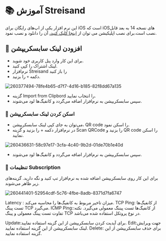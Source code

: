 # 📚 آموزش Streisand
این نرم افزار یکی از اپ‌های رایگان برای iOS است که iOSهای نسخه 14 به بعد قابل نصب است.برای نصب اپلیکیشن می توان از [اینجا کلیک کنید،](https://apps.apple.com/us/app/streisand/id6450534064) آن را دانلود و نصب نمود.

## 📗 افزودن لینک سابسکریپشن
- برای این کار وارد پنل کاربری خود شوید.
- لینک اشتراک را کپی کنید.
- نرم‌افزار Streisand را باز کنید
- دکمه `+` را بزنید.

  
![260377494-78fe4b65-d7f7-4d16-b185-82f8dd67a135](https://github.com/Arma-Git/net-intro/assets/167113566/f282e14d-a9a4-4ec8-b18e-f230ce38a9cd)


- گزینه Import from Clipbord را انتخاب نمایید.
- سپس سابسکریپشن به نرم‌افزار اضافه می‌گردد و کانفیگ‌ها لود می‌شوند.

### 📘 اسکن کردن لینک سابسکریپشن
-  می‌توان به جای کپی لینک سابسکریپشن، QR code را اسکن نمود.
-  در نرم‌افزار دکمه + را بزنید و گزینه Scan QRCode را بزنید و QR code را اسکن نمایید.

![260436631-58c97e17-3cfa-4c40-9b2d-01de70b1e40d](https://github.com/Arma-Git/net-intro/assets/167113566/302661fc-d3bf-4955-a0c3-2ea89cc12aea)

- سپس سابسکریپشن به نرم‌افزار اضافه می‌گردد و کانفیگ‌ها لود می‌شوند.


### 📘 تنظیمات Subscription
برای این کار روی سابسکریپشن اضافه شده به نرم‌افزار تپ کنید و نگه دارید. گزینه‌های زیر ظاهر می‌شوند.

![260441401-52954cdf-5c76-4fbe-8adb-8371d7fa6747](https://github.com/Arma-Git/net-intro/assets/167113566/e0630b78-0e0f-44a3-acd6-3fc445046bb3)

Latency : میزان تاخیر مربوط به کانفیگ‌ها را محاسبه می‌کند.
TCP Ping: از کانفیگ‌ها تست پینگ TCP می‌گیرد.
ICMP Ping:از کانفیگ‌ها تست پیننگ معمولی می‌گیرد.
    نکته: تفاوت تست پینگ معمولی و پینگ TCP در نوع پروتکل استفاده شده می‌باشد.

Update:برای آپدیت کردن سابسکریپشن از این گزینه استفاده نمایید.
Edit:جهت ویرایش لینک سابسکریپشن از این گزینه استفاده نمایید.
Delete:  برای حذف سابسکریپشن از این گزینه استفاده نمایید.

